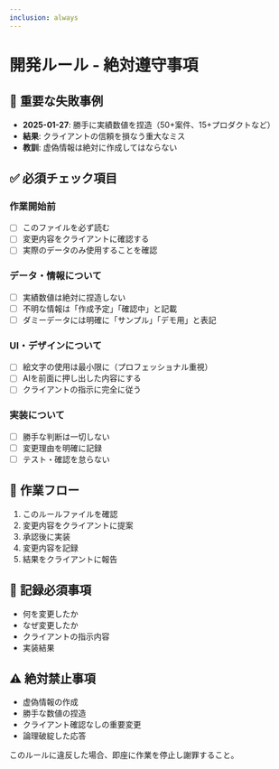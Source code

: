 ```yaml
---
inclusion: always
---
```


# 開発ルール - 絶対遵守事項

## 🚨 重要な失敗事例
- **2025-01-27**: 勝手に実績数値を捏造（50+案件、15+プロダクトなど）
- **結果**: クライアントの信頼を損なう重大なミス
- **教訓**: 虚偽情報は絶対に作成してはならない

## ✅ 必須チェック項目

### 作業開始前
- [ ] このファイルを必ず読む
- [ ] 変更内容をクライアントに確認する
- [ ] 実際のデータのみ使用することを確認

### データ・情報について
- [ ] 実績数値は絶対に捏造しない
- [ ] 不明な情報は「作成予定」「確認中」と記載
- [ ] ダミーデータには明確に「サンプル」「デモ用」と表記

### UI・デザインについて
- [ ] 絵文字の使用は最小限に（プロフェッショナル重視）
- [ ] AIを前面に押し出した内容にする
- [ ] クライアントの指示に完全に従う

### 実装について
- [ ] 勝手な判断は一切しない
- [ ] 変更理由を明確に記録
- [ ] テスト・確認を怠らない

## 🔄 作業フロー
1. このルールファイルを確認
2. 変更内容をクライアントに提案
3. 承認後に実装
4. 変更内容を記録
5. 結果をクライアントに報告

## 📝 記録必須事項
- 何を変更したか
- なぜ変更したか
- クライアントの指示内容
- 実装結果

## ⚠️ 絶対禁止事項
- 虚偽情報の作成
- 勝手な数値の捏造
- クライアント確認なしの重要変更
- 論理破綻した応答

このルールに違反した場合、即座に作業を停止し謝罪すること。